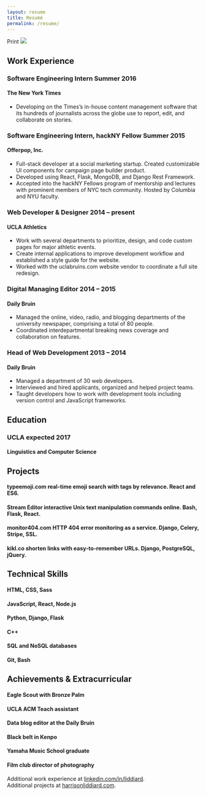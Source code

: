 ```yaml
---
layout: resume
title: Resumé
permalink: /resume/
---
```


<link href="http://fonts.googleapis.com/css?family=Oxygen:400,700" rel="stylesheet" type="text/css">

<section id="resume">
    <div class="print" onclick="window.print()">Print <img src="http://harrisonliddiard.s3.amazonaws.com/static/img/print.png"></div>
    <section class="col left">
        <h2>Work Experience</h2>
        <div class="item">
            <h3 class="position">Software Engineering Intern <span class="date">Summer 2016</span></h3>
            <h4 class="company">The New York Times</h4>
            <ul>
                <li>Developing on the Times’s in-house content management software that its hundreds of journalists across the globe use to report, edit, and collaborate on stories.</li>
            </ul>
        </div>
        <div class="item">
            <h3 class="position">Software Engineering Intern, hackNY Fellow <span class="date">Summer 2015</span></h3>
            <h4 class="company">Offerpop, Inc.</h4>
            <ul>
                <li>Full-stack developer at a social marketing startup. Created customizable UI components for campaign page builder product.</li>
                <li>Developed using React, Flask, MongoDB, and Django Rest Framework.</li>
                <li>Accepted into the hackNY Fellows program of mentorship and lectures with prominent members of NYC tech community. Hosted by Columbia and NYU faculty.</li>
            </ul>
        </div>
        <div class="item">
            <h3 class="position">Web Developer &amp; Designer <span class="date">2014 – present</span></h3>
            <h4 class="company">UCLA Athletics</h4>
            <ul>
                <li>Work with several departments to prioritize, design, and code custom pages for major athletic events.</li>
                <li>Create internal applications to improve development workflow and established a style guide for the website.</li>
                <li>Worked with the uclabruins.com website vendor to coordinate a full site redesign.</li>
            </ul>
        </div>
        <div class="item">
            <h3 class="position">Digital Managing Editor <span class="date">2014 – 2015</span></h3>
            <h4 class="company">Daily Bruin</h4>
            <ul>
                <li>Managed the online, video, radio, and blogging departments of the university newspaper, comprising a total of 80 people.</li>
                <li>Coordinated interdepartmental breaking news coverage and collaboration on features.</li>
            </ul>
        </div>
        <div class="item">
            <h3 class="position">Head of Web Development <span class="date">2013 – 2014</span></h3>
            <h4 class="company">Daily Bruin</h4>
            <ul>
                <li>Managed a department of 30 web developers.</li>
                <li>Interviewed and hired applicants, organized and helped project teams.</li>
                <li>Taught developers how to work with development tools including version control and JavaScript frameworks.</li>
            <ul>
        </ul></ul></div>
    </section>
    <section class="col right">
        <h2>Education</h2>
        <div class="item">
            <h3 class="school">UCLA <span class="date">expected 2017</span></h3>
            <h4>Linguistics and Computer Science</h4>
        </div>
        <h2>Projects</h2>
        <div class="item">
            <h4><span class="project-name">typeemoji.com</span> real-time emoji search with tags by relevance. React and ES6.</h4>
            <h4><span class="project-name">Stream Editor</span> interactive Unix text manipulation commands online. Bash, Flask, React.</h4>
            <h4><span class="project-name">monitor404.com</span> HTTP 404 error monitoring as a service. Django, Celery, Stripe, SSL.</h4>
            <h4><span class="project-name">kikl.co</span> shorten links with easy-to-remember URLs. Django, PostgreSQL, jQuery.</h4>
        </div>
        <h2>Technical Skills</h2>
        <div class="item">
            <h4>HTML, CSS, Sass</h4>
            <h4>JavaScript, React, Node.js</h4>
            <h4>Python, Django, Flask</h4>
            <h4>C++</h4>
            <h4>SQL and NoSQL databases</h4>
            <h4>Git, Bash</h4>
        </div>
        <h2>Achievements &amp; Extracurricular</h2>
        <div class="item">
            <h4>Eagle Scout with Bronze Palm</h4>
            <h4>UCLA ACM Teach assistant</h4>
            <h4>Data blog editor at the Daily Bruin</h4>
            <h4>Black belt in Kenpo</h4>
            <h4>Yamaha Music School graduate</h4>
            <h4>Film club director of photography</h4>
        </div>
    </section>
    <div class="more">
        <div class="experience">
            Additional work experience at <a href="https://linkedin.com/in/liddiard/">linkedin.com/in/liddiard</a>.
        </div>
        <div class="projects">
            Additional projects at <a href="http://www.harrisonliddiard.com/">harrisonliddiard.com</a>.
        </div>
    </div>
</section>

